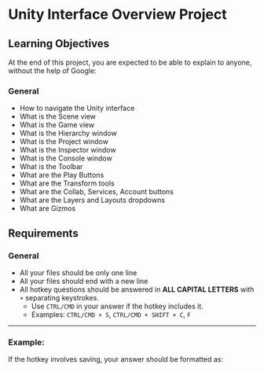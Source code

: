 # Unity Interface Overview Project

## Learning Objectives

At the end of this project, you are expected to be able to explain to anyone, without the help of Google:

### General
- How to navigate the Unity interface
- What is the Scene view
- What is the Game view
- What is the Hierarchy window
- What is the Project window
- What is the Inspector window
- What is the Console window
- What is the Toolbar
- What are the Play Buttons
- What are the Transform tools
- What are the Collab, Services, Account buttons
- What are the Layers and Layouts dropdowns
- What are Gizmos

## Requirements

### General
- All your files should be only one line
- All your files should end with a new line
- All hotkey questions should be answered in **ALL CAPITAL LETTERS** with `+` separating keystrokes.
    - Use `CTRL/CMD` in your answer if the hotkey includes it.
    - Examples: `CTRL/CMD + S`, `CTRL/CMD + SHIFT + C`, `F`

---

### Example:
If the hotkey involves saving, your answer should be formatted as:
